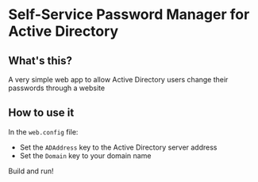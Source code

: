 # Self-Service Password Manager for Active Directory

## What's this?
A very simple web app to allow Active Directory users change their passwords through a website

## How to use it
In the `web.config` file:
- Set the `ADAddress` key to the Active Directory server address
- Set the `Domain` key to your domain name

Build and run!
